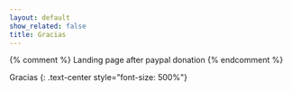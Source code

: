 ```yaml
---
layout: default
show_related: false
title: Gracias
---
```

{% comment %} Landing page after paypal donation {% endcomment %}

Gracias
{: .text-center style="font-size: 500%"}
